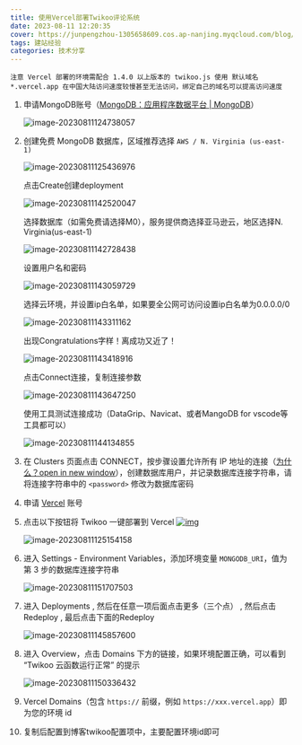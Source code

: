 ```yaml
---
title: 使用Vercel部署Twikoo评论系统
date: 2023-08-11 12:20:35
cover: https://junpengzhou-1305658609.cos.ap-nanjing.myqcloud.com/blog/%E7%94%B5%E5%8A%A8%E8%BD%A6%E9%AA%91%E8%A1%8C%E8%83%8C%E6%99%AF-cover.png
tags: 建站经验
categories: 技术分享
---
```

``注意 Vercel 部署的环境需配合 1.4.0 以上版本的 twikoo.js 使用 默认域名 *.vercel.app 在中国大陆访问速度较慢甚至无法访问，绑定自己的域名可以提高访问速度``

1. 申请MongoDB账号（[MongoDB：应用程序数据平台 | MongoDB](https://www.mongodb.com/zh-cn)）

   ![image-20230811124738057](https://junpengzhou-1305658609.cos.ap-nanjing.myqcloud.com/blog/image-20230811124738057.png)
2. 创建免费 MongoDB 数据库，区域推荐选择 `AWS / N. Virginia (us-east-1)`

   ![image-20230811125436976](https://junpengzhou-1305658609.cos.ap-nanjing.myqcloud.com/blog/image-20230811125436976.png)

   点击Create创建deployment

   ![image-20230811142520047](https://junpengzhou-1305658609.cos.ap-nanjing.myqcloud.com/blog/image-20230811142520047.png)

   选择数据库（如需免费请选择M0），服务提供商选择亚马逊云，地区选择N. Virginia(us-east-1)

   ![image-20230811142728438](https://junpengzhou-1305658609.cos.ap-nanjing.myqcloud.com/blog/image-20230811142728438.png)

   设置用户名和密码

   ![image-20230811143059729](https://junpengzhou-1305658609.cos.ap-nanjing.myqcloud.com/blog/image-20230811143059729.png)

   选择云环境，并设置ip白名单，如果要全公网可访问设置ip白名单为0.0.0.0/0

   ![image-20230811143311162](https://junpengzhou-1305658609.cos.ap-nanjing.myqcloud.com/blog/image-20230811143311162.png)

   出现Congratulations字样！离成功又近了！

   ![image-20230811143418916](https://junpengzhou-1305658609.cos.ap-nanjing.myqcloud.com/blog/image-20230811143418916.png)

   点击Connect连接，复制连接参数

   ![image-20230811143647250](https://junpengzhou-1305658609.cos.ap-nanjing.myqcloud.com/blog/image-20230811143647250.png)

   使用工具测试连接成功（DataGrip、Navicat、或者MangoDB for vscode等工具都可以）

   ![image-20230811144134855](https://junpengzhou-1305658609.cos.ap-nanjing.myqcloud.com/blog/image-20230811144134973.png)
3. 在 Clusters 页面点击 CONNECT，按步骤设置允许所有 IP 地址的连接（[为什么？open in new window](https://vercel.com/support/articles/how-to-allowlist-deployment-ip-address)），创建数据库用户，并记录数据库连接字符串，请将连接字符串中的 `<password>` 修改为数据库密码
4. 申请 [Vercel](https://vercel.com/signup) 账号
5. 点击以下按钮将 Twikoo 一键部署到 Vercel
   [![img](https://vercel.com/button)](https://vercel.com/import/project?template=https://github.com/imaegoo/twikoo/tree/main/src/server/vercel-min)

   ![image-20230811125154158](https://junpengzhou-1305658609.cos.ap-nanjing.myqcloud.com/blog/image-20230811125154158.png)
6. 进入 Settings - Environment Variables，添加环境变量 `MONGODB_URI`，值为第 3 步的数据库连接字符串

   ![image-20230811151707503](https://junpengzhou-1305658609.cos.ap-nanjing.myqcloud.com/blog/image-20230811151707503.png)
7. 进入 Deployments , 然后在任意一项后面点击更多（三个点） , 然后点击Redeploy , 最后点击下面的Redeploy

   ![image-20230811145857600](https://junpengzhou-1305658609.cos.ap-nanjing.myqcloud.com/blog/image-20230811145857600.png)
8. 进入 Overview，点击 Domains 下方的链接，如果环境配置正确，可以看到 “Twikoo 云函数运行正常” 的提示

   ![image-20230811150336432](https://junpengzhou-1305658609.cos.ap-nanjing.myqcloud.com/blog/image-20230811150336432.png)
9. Vercel Domains（包含 `https://` 前缀，例如 `https://xxx.vercel.app`）即为您的环境 id
10. 复制后配置到博客twikoo配置项中，主要配置环境id即可
